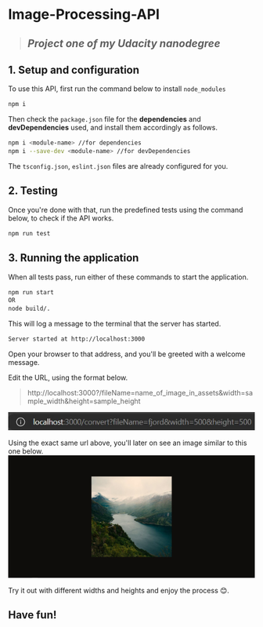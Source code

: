 # Image-Processing-API
>## _Project one of my Udacity nanodegree_

## **1. Setup and configuration**
To use this API, first run the command below to install `node_modules`
```bash
npm i
```

Then check the `package.json` file for the **dependencies** and **devDependencies** used, and install them accordingly as follows.
```bash
npm i <module-name> //for dependencies
npm i --save-dev <module-name> //for devDependencies
```
The `tsconfig.json`, `eslint.json` files are already configured for you.

## **2. Testing**
Once you're done with that, run the predefined tests using the command below, to check if the API works.
```bash
npm run test
```
## **3. Running the application**
When all tests pass, run either of these commands to start the application.
```bash
npm run start
OR
node build/.
```

This will log a message to the terminal that the server has started.
```bash
Server started at http://localhost:3000
```

Open your browser to that address, and you'll be greeted with a welcome message.

Edit the URL, using the format below.

> http://localhost:3000?/fileName=name_of_image_in_assets&width=sample_width&height=sample_height

![Image Example](assets/images/url.jpg)

Using the exact same url above, you'll later on see an image similar to this one below.
![Sample pic](assets/images/half.jpg)

Try it out with different widths and heights and enjoy the process 😊.

## **Have fun!**
